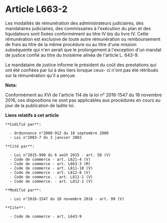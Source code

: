 # Article L663-2

Les modalités de rémunération des administrateurs judiciaires, des mandataires judiciaires, des commissaires à l'exécution du
plan et des liquidateurs sont fixées conformément au titre IV bis du livre IV. Cette rémunération est exclusive de toute
autre rémunération ou remboursement de frais au titre de la même procédure ou au titre d'une mission subséquente qui n'en
serait que le prolongement à l'exception d'un mandat de justice confié au titre du troisième alinéa de l'article L. 643-9.

Le mandataire de justice informe le président du coût des prestations qui ont été confiées par lui à des tiers lorsque ceux-
ci n'ont pas été rétribués sur la rémunération qu'il a perçue.

**Nota:**

Conformément au XVI de l'article 114 de la loi n° 2016-1547 du 18 novembre 2016, ces dispositions ne sont pas applicables aux
procédures en cours au jour de la publication de ladite loi.

**Liens relatifs à cet article**

	**Codifié par**:

	  - Ordonnance n°2000-912 du 18 septembre 2000
	  - Loi n°2003-7 du 3 janvier 2003

	**Cité par**:

	  - Loi n°2015-990 du 6 août 2015 - art. 50 (V)
	  - Code de commerce - art. L621-4 (V)
	  - Code de commerce - art. L663-3 (M)
	  - Code de commerce - art. L811-10 (V)
	  - Code de commerce - art. L812-8 (V)
	  - Code de commerce. - art. L811-1 (V)
	  - Code de commerce. - art. L812-1 (V)

	**Modifié par**:

	  - Loi n°2016-1547 du 18 novembre 2016 - art. 99 (V)

	**Cite**:

	  - Code de commerce - art. L643-9
